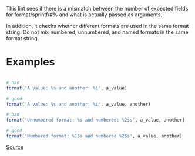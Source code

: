 
This lint sees if there is a mismatch between the number of
expected fields for format/sprintf/#% and what is actually
passed as arguments.

In addition, it checks whether different formats are used in the same
format string. Do not mix numbered, unnumbered, and named formats in
the same format string.

# Examples

```ruby

# bad
format('A value: %s and another: %i', a_value)

# good
format('A value: %s and another: %i', a_value, another)

# bad
format('Unnumbered format: %s and numbered: %2$s', a_value, another)

# good
format('Numbered format: %1$s and numbered %2$s', a_value, another)
```

[Source](http://www.rubydoc.info/gems/rubocop/RuboCop/Cop/Lint/FormatParameterMismatch)